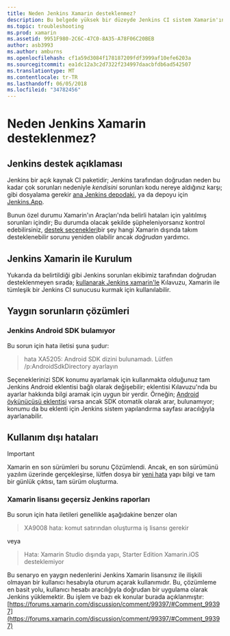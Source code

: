 ```yaml
---
title: Neden Jenkins Xamarin desteklenmez?
description: Bu belgede yüksek bir düzeyde Jenkins CI sistem Xamarin'ın etkileşim açıklanmıştır. Jenkins ile çalışırken gündeme bazı yaygın sorunlar ele alınmaktadır.
ms.topic: troubleshooting
ms.prod: xamarin
ms.assetid: 9951F980-2C6C-47C0-8A35-A78F06C20BEB
author: asb3993
ms.author: amburns
ms.openlocfilehash: cf1a59d3084f178187209fdf3999af10efe6203a
ms.sourcegitcommit: ea1dc12a3c2d7322f234997daacbfdb6ad542507
ms.translationtype: MT
ms.contentlocale: tr-TR
ms.lasthandoff: 06/05/2018
ms.locfileid: "34782456"
---
```

# <a name="why-isnt-jenkins-supported-by-xamarin"></a>Neden Jenkins Xamarin desteklenmez?

## <a name="jenkins-support-explanation"></a>Jenkins destek açıklaması

Jenkins bir açık kaynak CI paketidir; Jenkins tarafından doğrudan neden bu kadar çok sorunları nedeniyle *kendisini* sorunları kodu nereye aldığınız karşı; gibi dosyalama gerekir [ana Jenkins depodaki](https://github.com/jenkinsci/jenkins), ya da depoyu için [ Jenkins.App](https://github.com/stisti/jenkins-app).

Bunun özel durumu Xamarin'ın Araçları'nda belirli hataları için yalıtılmış sorunları içindir; Bu durumda olacak şekilde şüpheleniyorsanız kontrol edebilirsiniz, [destek seçenekleri](~/cross-platform/troubleshooting/support-options.md)bir şey hangi Xamarin dışında takım desteklenebilir sorunu yeniden olabilir ancak *doğrudan* yardımcı.

## <a name="setup-jenkins-with-xamarin"></a>Jenkins Xamarin ile Kurulum

Yukarıda da belirtildiği gibi Jenkins sorunları ekibimiz tarafından doğrudan desteklenmeyen sırada; [kullanarak Jenkins xamarin'le](~/tools/ci/jenkins-walkthrough.md) Kılavuzu, Xamarin ile tümleşik bir Jenkins CI sunucusu kurmak için kullanılabilir. 

## <a name="fixes-for-common-issues"></a>Yaygın sorunların çözümleri

### <a name="jenkins-is-unable-to-find-the-android-sdk"></a>Jenkins Android SDK bulamıyor

Bu sorun için hata iletisi şuna şudur:

> hata XA5205: Android SDK dizini bulunamadı. Lütfen /p:AndroidSdkDirectory ayarlayın

Seçeneklerinizi SDK konumu ayarlamak için kullanmakta olduğunuz tam Jenkins Android eklentisi bağlı olarak değişebilir; eklentisi Kılavuzu'nda bu ayarlar hakkında bilgi aramak için uygun bir yerdir. Örneğin; [Android öykünücüsü eklentisi](https://wiki.jenkins-ci.org/display/JENKINS/Android+Emulator+Plugin#AndroidEmulatorPlugin-Systemconfiguration) varsa ancak SDK otomatik olarak arar, bulunamıyor; konumu da bu eklenti için Jenkins sistem yapılandırma sayfası aracılığıyla ayarlanabilir. 


## <a name="deprecated-errors"></a>Kullanım dışı hataları

> [!IMPORTANT]
> Xamarin en son sürümleri bu sorunu Çözümlendi. Ancak, en son sürümünü yazılım üzerinde gerçekleşirse, lütfen dosya bir [yeni hata](~/cross-platform/troubleshooting/questions/howto-file-bug.md) yapı bilgi ve tam bir günlük çıktısı, tam sürüm oluşturma.



### <a name="jenkins-reports-an-invalid-xamarin-license"></a>Xamarin lisansı geçersiz Jenkins raporları
Bu sorun için hata iletileri genellikle aşağıdakine benzer olan

> XA9008 hata: komut satırından oluşturma iş lisansı gerekir

veya

> Hata: Xamarin Studio dışında yapı, Starter Edition Xamarin.iOS desteklemiyor 

Bu senaryo en yaygın nedenlerini Jenkins Xamarin lisansınız ile ilişkili olmayan bir kullanıcı hesabıyla oturum açarak kullanımıdır. Bu, çözümleme en basit yolu, kullanıcı hesabı aracılığıyla doğrudan bir uygulama olarak Jenkins yüklemektir. Bu işlem ve bazı ek konular burada açıklanmıştır: [https://forums.xamarin.com/discussion/comment/99397/#Comment_99397](https://forums.xamarin.com/discussion/comment/99397/#Comment_99397)

